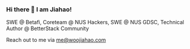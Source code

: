 ### Hi there 👋 I am Jiahao!

SWE @ Betafi, Coreteam @ NUS Hackers, SWE @ NUS GDSC, Technical Author @ BetterStack Community

Reach out to me via me@woojiahao.com
